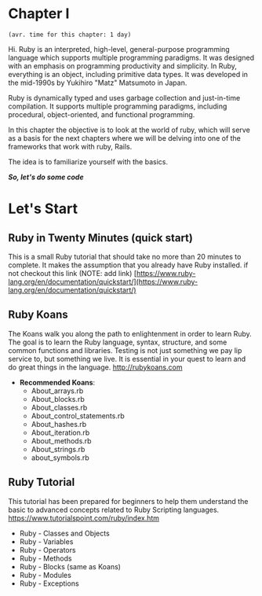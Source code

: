 # Chapter I
`(avr. time for this chapter: 1 day)`

Hi. 
Ruby is an interpreted, high-level, general-purpose programming language which supports multiple programming paradigms. It was designed with an emphasis on programming productivity and simplicity. In Ruby, everything is an object, including primitive data types. It was developed in the mid-1990s by Yukihiro "Matz" Matsumoto in Japan.

Ruby is dynamically typed and uses garbage collection and just-in-time compilation. It supports multiple programming paradigms, including procedural, object-oriented, and functional programming. 

In this chapter the objective is to look at the world of ruby, which will serve as a basis for the next chapters where we will be delving into one of the frameworks that work with ruby, Rails.

The idea is to familiarize yourself with the basics.

***So, let's do some code***


# Let's Start

## Ruby in Twenty Minutes (quick start)

This is a small Ruby tutorial that should take no more than 20 minutes to complete. It makes the assumption that you already have Ruby installed. if not checkout this link (NOTE: add link)
[https://www.ruby-lang.org/en/documentation/quickstart/](https://www.ruby-lang.org/en/documentation/quickstart/)

## Ruby Koans 

The Koans walk you along the path to enlightenment in order to learn Ruby. The goal is to learn the Ruby language, syntax, structure, and some common functions and libraries.  Testing is not just something we pay lip service to, but something we live. It is essential in your quest to learn and do great things in the language.
http://rubykoans.com

-   **Recommended Koans**:
	-   About_arrays.rb
	-   About_blocks.rb
	-   About_classes.rb
	-   About_control_statements.rb
	-   About_hashes.rb
	-   About_iteration.rb
	-   About_methods.rb
	-   About_strings.rb
	-   about_symbols.rb

## Ruby Tutorial

This tutorial has been prepared for beginners to help them understand the basic to advanced concepts related to Ruby Scripting languages.
https://www.tutorialspoint.com/ruby/index.htm 

-   Ruby - Classes and Objects
-   Ruby - Variables
-   Ruby - Operators
-   Ruby - Methods
-   Ruby - Blocks (same as Koans)
-   Ruby - Modules
-   Ruby - Exceptions